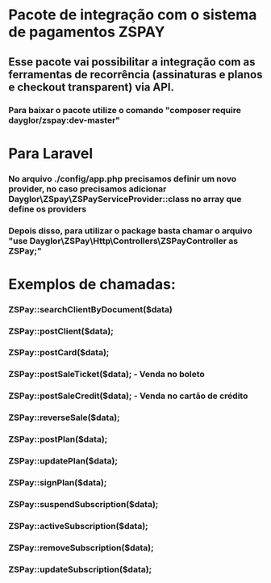 # Pacote de integração com o sistema de pagamentos ZSPAY
###

## Esse pacote vai possibilitar a integração com as ferramentas de recorrência (assinaturas e planos e checkout transparent) via API.
###

###

### Para baixar o pacote utilize o comando "composer require dayglor/zspay:dev-master"
###

###

# Para Laravel
### No arquivo ./config/app.php precisamos definir um novo provider, no caso precisamos adicionar Dayglor\ZSpay\ZSPayServiceProvider::class no array que define os providers
###

###

###

### Depois disso, para utilizar o package basta chamar o arquivo "use Dayglor\ZSPay\Http\Controllers\ZSPayController as ZSPay;"
###

###

#  Exemplos de chamadas:
###

### ZSPay::searchClientByDocument($data)
### ZSPay::postClient($data); 
### ZSPay::postCard($data); 
### ZSPay::postSaleTicket($data);  - Venda no boleto
### ZSPay::postSaleCredit($data);  - Venda no cartão de crédito
### ZSPay::reverseSale($data); 
### ZSPay::postPlan($data); 
### ZSPay::updatePlan($data); 
### ZSPay::signPlan($data); 
### ZSPay::suspendSubscription($data); 
### ZSPay::activeSubscription($data); 
### ZSPay::removeSubscription($data); 
### ZSPay::updateSubscription($data); 
